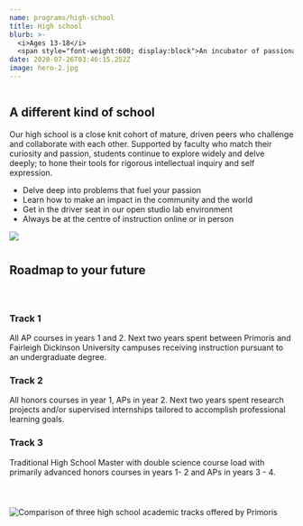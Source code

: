 ```yaml
---
name: programs/high-school
title: High school
blurb: >-
  <i>Ages 13-18</i>
  <span style="font-weight:600; display:block">An incubator of passionate young people, abundant creativity, and once-in-a-lifetime opportunities</span>
date: 2020-07-26T03:46:15.252Z
image: hero-2.jpg
---
```


<div class="row">
  <div class="column medium-6 medium-push-6">
    <h2>A different kind of school</h2>
    <p>Our high school is a close knit cohort of mature, driven peers who challenge and collaborate with each other. Supported by faculty who match their curiosity and passion, students continue to explore widely and delve deeply; to hone their tools for rigorous intellectual inquiry and self expression.</p>
    <ul class="bullets">
      <li>Delve deep into problems that fuel your passion</li>
      <li>Learn how to make an impact in the community and the world</li>
      <li>Get in the driver seat in our open studio lab environment</li>
      <li>Always be at the centre of instruction online or in person</li>
    </ul>
    <!-- <a class="button secondary" style="margin-top:20px; margin-bottom:40px">Departments</a> -->
  </div>
  <div class="column medium-6 medium-pull-6">
    <img src="/img/blob-3.jpg" />
  </div>
</div>

<div class="row">
  <h2 class="align-center" style="margin-top:40px; margin-bottom: 40px">Roadmap to your future</h2>
  <div class="column medium-6" style="margin-bottom: 40px">
    <h3>Track 1</h3> 
    <p>All AP courses in years 1 and 2. Next two years spent between Primoris and Fairleigh Dickinson University campuses receiving instruction pursuant to an undergraduate degree.</p>
    <h3>Track 2</h3> 
    <p>All honors courses in year 1, APs in year 2. Next two years spent research projects and/or supervised internships tailored to accomplish professional learning goals.</p>
    <h3>Track 3</h3> 
    <p>Traditional High School Master with double science course load with primarily advanced honors courses in years 1- 2 and APs in years 3 - 4.</p>
  </div>
  <div class="column medium-6">
    <img src="/img/primoris-hs-comparison.jpg" class="full-screen-toggle" alt="Comparison of three high school academic tracks offered by Primoris"/>
  </div>
</div>


